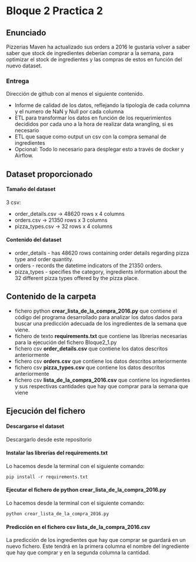 # Bloque 2 Practica 2
## Enunciado
Pizzerias Maven ha actualizado sus orders a 2016 le gustaría volver a saber saber que stock de ingredientes deberían comprar a la semana,
para optimizar el stock de ingredientes y las compras de estos en función del nuevo dataset.

### Entrega
Dirección de github con al menos el siguiente contenido.
- Informe de calidad de los datos, reflejando la tipología de cada columna y el numero de NaN y Null por cada columna
- ETL para transformar los datos en función de los requerimientos decididos por cada uno a la hora de realizar data wrangling, si es necesario
- ETL que saque como output un csv con la compra semanal de ingredientes
- Opcional: Todo lo necesario para desplegar esto a través de docker y Airflow.
## Dataset proporcionado
#### Tamaño del dataset
3 csv:
- order_details.csv -> 48620 rows x 4 columns
- orders.csv -> 21350 rows x 3 columns
- pizza_types.csv -> 32 rows x 4 columns

#### Contenido del dataset
- order_details - has 48620 rows containing order details regarding pizza type and order quantity.
- orders - records the datetime indicators of the 21350 orders.
- pizza_types - specifies the category, ingredients information about the 32 different pizza types offered by the pizza place.
## Contenido de la carpeta
- fichero python **crear_lista_de_la_compra_2016.py** que contiene el código del programa desarrollado para analizar los datos dados para buscar una predicción adecuada de los ingredientes
  de la semana que viene.
- fichero de texto **requirements.txt** que contiene las librerias necesarias para la ejecución del fichero Bloque2_1.py
- fichero csv **order_details.csv** que contiene los datos descritos anteriormente
- fichero csv **orders.csv** que contiene los datos descritos anteriormente
- fichero csv **pizza_types.csv** que contiene los datos descritos anteriormente
- fichero csv **lista_de_la_compra_2016.csv** que contiene los ingredientes y sus respectivas cantidades que hay que comprar para la semana que viene
## Ejecución del fichero
#### Descargarse el dataset
Descargarlo desde este repositorio
#### Instalar las librerías del requirements.txt
Lo hacemos desde la terminal con el siguiente comando:

`pip install -r requirements.txt`
#### Ejecutar el fichero de python crear_lista_de_la_compra_2016.py
Lo hacemos desde la terminal con el siguiente comando:

`python crear_lista_de_la_compra_2016.py`
#### Predicción en el fichero csv lista_de_la_compra_2016.csv
La predicción de los ingredientes que hay que comprar se guardará en un nuevo fichero. Este tendrá en la primera columna el nombre del ingrediente que hay que comprar
y en la segunda columna la cantidad.
